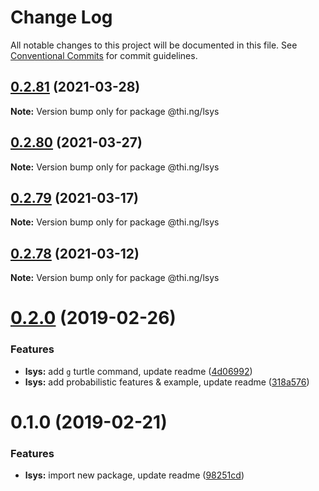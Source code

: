 # Change Log

All notable changes to this project will be documented in this file.
See [Conventional Commits](https://conventionalcommits.org) for commit guidelines.

## [0.2.81](https://github.com/thi-ng/umbrella/compare/@thi.ng/lsys@0.2.80...@thi.ng/lsys@0.2.81) (2021-03-28)

**Note:** Version bump only for package @thi.ng/lsys





## [0.2.80](https://github.com/thi-ng/umbrella/compare/@thi.ng/lsys@0.2.79...@thi.ng/lsys@0.2.80) (2021-03-27)

**Note:** Version bump only for package @thi.ng/lsys





## [0.2.79](https://github.com/thi-ng/umbrella/compare/@thi.ng/lsys@0.2.78...@thi.ng/lsys@0.2.79) (2021-03-17)

**Note:** Version bump only for package @thi.ng/lsys





## [0.2.78](https://github.com/thi-ng/umbrella/compare/@thi.ng/lsys@0.2.77...@thi.ng/lsys@0.2.78) (2021-03-12)

**Note:** Version bump only for package @thi.ng/lsys





# [0.2.0](https://github.com/thi-ng/umbrella/compare/@thi.ng/lsys@0.1.0...@thi.ng/lsys@0.2.0) (2019-02-26)

### Features

* **lsys:** add `g` turtle command, update readme ([4d06992](https://github.com/thi-ng/umbrella/commit/4d06992))
* **lsys:** add probabilistic features & example, update readme ([318a576](https://github.com/thi-ng/umbrella/commit/318a576))

# 0.1.0 (2019-02-21)

### Features

* **lsys:** import new package, update readme ([98251cd](https://github.com/thi-ng/umbrella/commit/98251cd))
